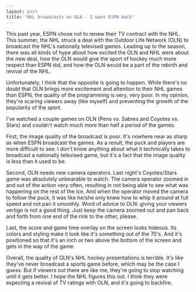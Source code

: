 ```yaml
---
layout: post
title: "NHL broadcasts on OLN - I want ESPN back"
---
```


<p>This past year, ESPN chose not to renew their TV contract with the NHL. This summer, the NHL struck a deal with the Outdoor Life Network (OLN) to broadcast the NHL's nationally televised games. Leading up to the season, there was all kinds of hype about how excited the OLN and NHL were about the new deal, how the OLN would give the sport of hockey much more respect than ESPN did, and how the OLN would be a part of the rebirth and revival of the NHL.</p>
<p>Unfortunately, I think that the opposite is going to happen. While there's no doubt that OLN brings more excitement and attention to their NHL games than ESPN, the quality of the programming is very, very poor. In my opinion, they're scaring viewers away (like myself) and preventing the growth of the popularity of the sport. </p>
<p>I've watched a couple games on OLN (Pens vs. Sabres and Coyotes vs. Stars) and couldn't watch much more than half a period of the games.</p>
<p>First, the image quality of the broadcast is poor. It's nowhere near as sharp as when ESPN broadcast the games. As a result, the puck and players are more difficult to see. I don't know anything about what it technically takes to broadcast a nationally televised game, but it's a fact that the image quality is less than it used to be.</p>
<p>Second, OLN needs new camera operators. Last night's Coyotes/Stars game was absolutely unbearable to watch. The camera operator zoomed in and out of the action very often, resulting in not being able to see what was happening on the rest of the ice. And when the operator moved the camera to follow the puck, it was like he/she only knew how to whip it around at full speed and not pan it smoothly. Word of advice to OLN: giving your viewers vertigo is not a good thing. Just keep the camera zoomed out and pan back and forth from one end of the rink to the other, please.</p>
<p>Last, the score and game time overlay on the screen looks hideous. Its colors and styling make it look like it's something out of the 70's. And it's positioned so that it's an inch or two above the bottom of the screen and gets in the way of the game. </p>
<p>Overall, the quality of OLN's NHL hockey presentations is terrible. It's like they've never broadcast a sports game before, which may be the case I guess. But if viewers out there are like me, they're going to stop watching until it gets better. I hope the NHL figures this out. I think they were expecting a revival of TV ratings with OLN, and it's going to backfire. </p>
 
